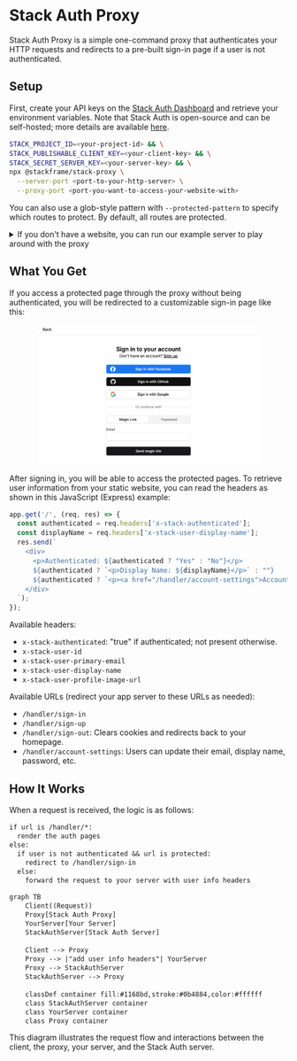 # Stack Auth Proxy

Stack Auth Proxy is a simple one-command proxy that authenticates your HTTP requests and redirects to a pre-built sign-in page if a user is not authenticated.

## Setup

First, create your API keys on the [Stack Auth Dashboard](https://app.stack-auth.com) and retrieve your environment variables. Note that Stack Auth is open-source and can be self-hosted; more details are available [here](https://github.com/stack-auth/stack).

```sh
STACK_PROJECT_ID=<your-project-id> && \
STACK_PUBLISHABLE_CLIENT_KEY=<your-client-key> && \
STACK_SECRET_SERVER_KEY=<your-server-key> && \
npx @stackframe/stack-proxy \
  --server-port <port-to-your-http-server> \
  --proxy-port <port-you-want-to-access-your-website-with>
```

You can also use a glob-style pattern with `--protected-pattern` to specify which routes to protect. By default, all routes are protected.

<details>
  <summary>If you don't have a website, you can run our example server to play around with the proxy</summary>

Start the example server on port 3000:
```sh
git clone https://github.com/stack-auth/stack
cd examples/express-proxied-server
npm install
PORT=3000 && node server.js
```

Now, open a new terminal and run the proxy server on port 3001:

```sh
STACK_PROJECT_ID=<your-project-id> && \
STACK_PUBLISHABLE_CLIENT_KEY=<your-client-key> && \
STACK_SECRET_SERVER_KEY=<your-server-key> && \
npx stack-auth-proxy \
  --server-port 3000 \
  --proxy-port 3001 \
  --protected-pattern "/protected**"
```

You can explore the proxy at [localhost:3001](http://localhost:3001).
</details>

## What You Get

If you access a protected page through the proxy without being authenticated, you will be redirected to a customizable sign-in page like this:

<div align="center">
<img alt="Stack Setup" src="assets/sign-in.png" width="400" />
</div>

After signing in, you will be able to access the protected pages. To retrieve user information from your static website, you can read the headers as shown in this JavaScript (Express) example:

```js
app.get('/', (req, res) => {
  const authenticated = req.headers['x-stack-authenticated'];
  const displayName = req.headers['x-stack-user-display-name'];
  res.send(`
    <div>
      <p>Authenticated: ${authenticated ? "Yes" : "No"}</p>
      ${authenticated ? `<p>Display Name: ${displayName}</p>` : ""}
      ${authenticated ? `<p><a href="/handler/account-settings">Account Settings<\/a><\/p>` : `<p><a href="/handler/sign-in">Sign In<\/a><\/p>`}
    </div>
  `);
});
```

Available headers:

- `x-stack-authenticated`: "true" if authenticated; not present otherwise.
- `x-stack-user-id`
- `x-stack-user-primary-email`
- `x-stack-user-display-name`
- `x-stack-user-profile-image-url`

Available URLs (redirect your app server to these URLs as needed):

- `/handler/sign-in`
- `/handler/sign-up`
- `/handler/sign-out`: Clears cookies and redirects back to your homepage.
- `/handler/account-settings`: Users can update their email, display name, password, etc.

## How It Works

When a request is received, the logic is as follows:

```
if url is /handler/*:
  render the auth pages
else:
  if user is not authenticated && url is protected:
    redirect to /handler/sign-in
  else:
    forward the request to your server with user info headers
```

```mermaid
graph TB
    Client((Request))
    Proxy[Stack Auth Proxy]
    YourServer[Your Server]
    StackAuthServer[Stack Auth Server]
    
    Client --> Proxy
    Proxy --> |"add user info headers"| YourServer
    Proxy --> StackAuthServer
    StackAuthServer --> Proxy

    classDef container fill:#1168bd,stroke:#0b4884,color:#ffffff
    class StackAuthServer container
    class YourServer container
    class Proxy container
```

This diagram illustrates the request flow and interactions between the client, the proxy, your server, and the Stack Auth server.
